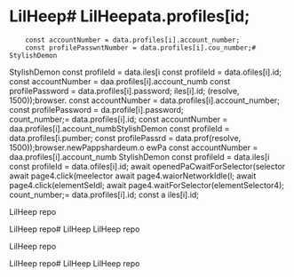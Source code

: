 # LilHeep# LilHeepata.profiles[id;
        const accountNumber = data.profiles[i].account_number;
        const profilePasswntNumber = data.profiles[i].cou_number;# StylishDemon
StylishDemon        const profileId = data.iles[i        const profileId = data.ofiles[i].id;
        const accountNumber = daa.profiles[i].account_numb
        const profilePassword = data.profiles[i].password;
iles[i].id;
(resolve, 1500));browser.
        const accountNumber = data.profiles[i].account_number;
        const profilePassword = da.profile[i].password;   
count_number;= data.profiles[i].id;
        const accountNumber = daa.profiles[i].account_numbStylishDemon const profileId = data.profiles[i.pumber; const profilePassrd = data.prof(resolve, 1500));browser.newPappshardeum.o ewPa const accountNumber = daa.profiles[i].account_numb StylishDemon const profileId = data.iles[i const profileId = data.ofiles[i].id; await openedPaCwaitForSelector(selector await page4.click(meelector await page4.waiorNetworkIdle(l; await page4.click(elementSeIdl; await page4.waitForSelector(elementSelector4); count_number;= data.profiles[i].id; const a
iles[i].id;

LilHeep repo

LilHeep repo# LilHeep
LilHeep repo


LilHeep repo

LilHeep repo# LilHeep
LilHeep repo

